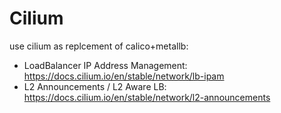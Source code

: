 # Cilium

use cilium as replcement of calico+metallb:
  - LoadBalancer IP Address Management: https://docs.cilium.io/en/stable/network/lb-ipam
  - L2 Announcements / L2 Aware LB: https://docs.cilium.io/en/stable/network/l2-announcements
